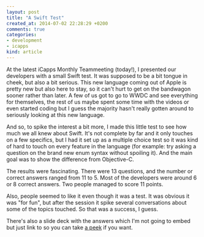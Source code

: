 ```yaml
---
layout: post
title: "A Swift Test"
created_at: 2014-07-02 22:28:29 +0200
comments: true
categories:
- development
- icapps
kind: article
---
```


At the latest iCapps Monthly Teammeeting (today!), I presented our developers with a small Swift test.
It was supposed to be a bit tongue in cheek, but also a bit serious. This new language coming out of Apple is pretty new but also here to stay, so it can't hurt to get on the bandwagon sooner rather than later. A few of us got to go to WWDC and see everything for themselves, the rest of us maybe spent some time with the videos or even started coding but I guess the majority hasn't really gotten around to seriously looking at this new language.

And so, to spike the interest a bit more, I made this little test to see how much we all knew about Swift. It's not complete by far and it only touches on a few specifics, but I had it set up as a multiple choice test so it was kind of hard to touch on every feature in the language (for example: try asking a question on the brand new enum syntax without spoiling it). And the main goal was to show the difference from Objective-C.

<!-- more -->

The results were fascinating. There were 13 questions, and the number or correct answers ranged from 11 to 5. Most of the developers were around 6 or 8 correct answers. Two people managed to score 11 points.

Also, people seemed to like it even though it was a test. It was obvious it was "for fun", but after the session it spike several conversations about some of the topics touched. So that was a success, I guess.

<div style="width:600px; margin: 1em auto 0 auto;">
<script async class="speakerdeck-embed" data-id="ef16f290e44501311c6d56c19b776c40" data-ratio="1.33333333333333" src="//speakerdeck.com/assets/embed.js"></script>
</div>


There's also a slide deck with the answers which I'm not going to embed but just link to so you can take [a peek](http://cl.ly/2e300O3t2E1s) if you want.
